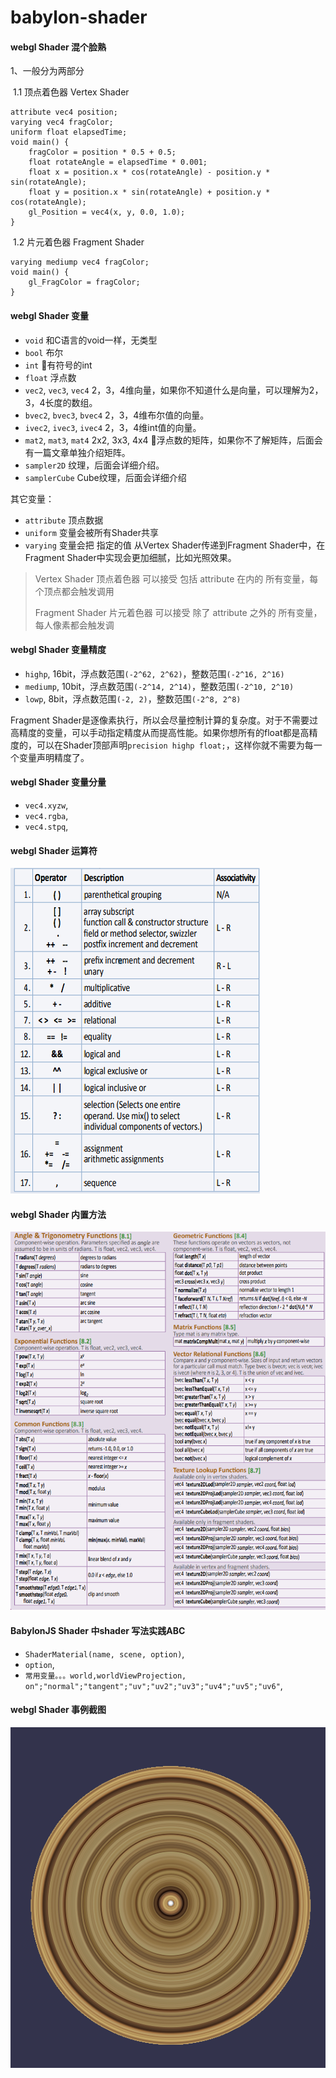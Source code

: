 # babylon-shader

#### webgl Shader 混个脸熟


1、一般分为两部分

​	1.1 顶点着色器  Vertex Shader

```
attribute vec4 position;
varying vec4 fragColor;
uniform float elapsedTime;
void main() {
    fragColor = position * 0.5 + 0.5;
    float rotateAngle = elapsedTime * 0.001;
    float x = position.x * cos(rotateAngle) - position.y * sin(rotateAngle);
    float y = position.x * sin(rotateAngle) + position.y * cos(rotateAngle);
    gl_Position = vec4(x, y, 0.0, 1.0);
}
```

​	1.2 片元着色器  Fragment Shader

```
varying mediump vec4 fragColor;
void main() {
    gl_FragColor = fragColor;
}
```

#### webgl Shader 变量

- `void` 和C语言的void一样，无类型
- `bool` 布尔
- `int` 有符号的int
- `float` 浮点数
- `vec2`, `vec3`, `vec4` 2，3，4维向量，如果你不知道什么是向量，可以理解为2，3，4长度的数组。
- `bvec2`, `bvec3`, `bvec4` 2，3，4维布尔值的向量。
- `ivec2`, `ivec3`, `ivec4` 2，3，4维int值的向量。
- `mat2`, `mat3`, `mat4` 2x2, 3x3, 4x4 浮点数的矩阵，如果你不了解矩阵，后面会有一篇文章单独介绍矩阵。
- `sampler2D` 纹理，后面会详细介绍。
- `samplerCube` Cube纹理，后面会详细介绍

其它变量：

- `attribute` 顶点数据
- `uniform` 变量会被所有Shader共享
- `varying` 变量会把 指定的值 从Vertex Shader传递到Fragment Shader中，在Fragment Shader中实现会更加细腻，比如光照效果。



> Vertex Shader 顶点着色器 可以接受 包括 attribute 在内的 所有变量，每个顶点都会触发调用
>
> Fragment Shader 片元着色器 可以接受 除了 attribute 之外的 所有变量，每人像素都会触发调



#### webgl Shader 变量精度

- `highp`, 16bit，浮点数范围`(-2^62, 2^62)`，整数范围`(-2^16, 2^16)`
- `mediump`, 10bit，浮点数范围`(-2^14, 2^14)`，整数范围`(-2^10, 2^10)`
- `lowp`, 8bit，浮点数范围`(-2, 2)`，整数范围`(-2^8, 2^8)` 

Fragment Shader是逐像素执行，所以会尽量控制计算的复杂度。对于不需要过高精度的变量，可以手动指定精度从而提高性能。如果你想所有的float都是高精度的，可以在Shader顶部声明`precision highp float;`，这样你就不需要为每一个变量声明精度了。



#### webgl Shader 变量分量

- `vec4.xyzw`, 
- `vec4.rgba`, 
- `vec4.stpq`,  



#### webgl Shader 运算符

![](screenshots/2949750-6cde500bba3b3b91.png)



#### webgl Shader 内置方法

![](screenshots/2949750-2c48a2d2459d5524.png)



#### BabylonJS Shader 中shader 写法实践ABC

- `ShaderMaterial(name, scene, option)`, 
- `option`, 
- `常用变量。。。world,worldViewProjection, on";"normal";"tangent";"uv";"uv2";"uv3";"uv4";"uv5";"uv6"`, 







#### webgl Shader 事例截图

![](screenshots/earthring.png)

